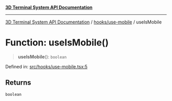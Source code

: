 [**3D Terminal System API Documentation**](../../../README.md)

***

[3D Terminal System API Documentation](../../../README.md) / [hooks/use-mobile](../README.md) / useIsMobile

# Function: useIsMobile()

> **useIsMobile**(): `boolean`

Defined in: [src/hooks/use-mobile.tsx:5](https://github.com/Dicommunitas/ThreeJS_Terminal_3D/blob/48170ffd573f70d66a1c284f1f35045f3d98e94f/src/hooks/use-mobile.tsx#L5)

## Returns

`boolean`
